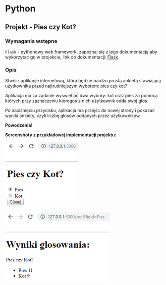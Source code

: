 # Python

## Projekt - Pies czy Kot?

### Wymagania wstępne

`Flask` - pythonowy web framework, zapoznaj się z jego dokumentacją aby wykorzytać go w projekcie, link do dokumentacji: [Flask](http://flask.pocoo.org/).

### Opis

Stwórz aplikacje internetową, która będzie bardzo prostą ankietą stawiającą użytkownika przed najtrudniejszym wyborem: pies czy kot?   

Aplikacja ma za zadanie wyswietlać dwa wybory: kot oraz pies za pomocą których przy zaznaczeniu ktoregoś z nich użytkownik odda swój głos.  

Po naciśnięciu przycisku, aplikacja ma przejśc do nowej strony i pokazać wyniki ankiety, czyli liczbę głosów oddanych przez użytkowników.

<b>Powodzenia!</b> 

<b>Screenshoty z przykładowej implementacji projektu:</b>

![alt Screen_1](../5_Materialy_Pomocnicze/projekt_2_screen_1.png)



![alt Screen_2](../5_Materialy_Pomocnicze/projekt_2_screen_2.png)

